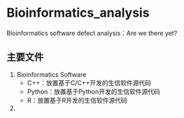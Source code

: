 # Bioinformatics_analysis

Bioinformatics software defect analysis：Are we there yet?

## 主要文件

1. Bioinformatics Software
   * C++：放置基于C/C++开发的生信软件源代码
   * Python：放置基于Python开发的生信软件源代码
    * R：放置基于R开发的生信软件源代码
3. 
